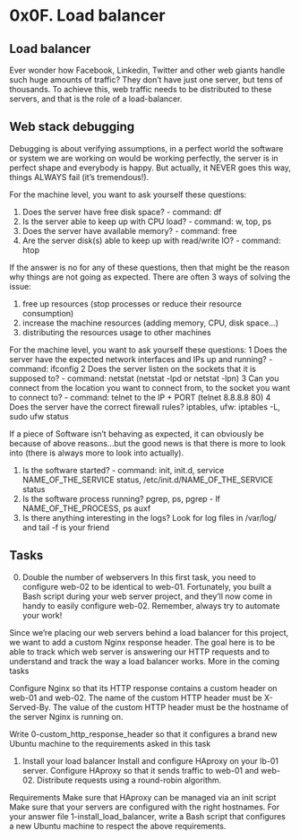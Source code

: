 # 0x0F. Load balancer
## Load balancer
Ever wonder how Facebook, Linkedin, Twitter and other web giants handle such huge amounts of traffic? They don’t have just one server, but tens of thousands. To achieve this, web traffic needs to be distributed to these servers, and that is the role of a load-balancer.

## Web stack debugging
Debugging is about verifying assumptions, in a perfect world the software or system we are working on would be working perfectly, the server is in perfect shape and everybody is happy. But actually, it NEVER goes this way, things ALWAYS fail (it’s tremendous!).

For the machine level, you want to ask yourself these questions:
1. Does the server have free disk space? - command: df
2. Is the server able to keep up with CPU load? - command: w, top, ps
3. Does the server have available memory? - command: free
4. Are the server disk(s) able to keep up with read/write IO? - command: htop

If the answer is no for any of these questions, then that might be the reason why things are not going as expected. There are often 3 ways of solving the issue:
1. free up resources (stop processes or reduce their resource consumption)
2. increase the machine resources (adding memory, CPU, disk space…)
3. distributing the resources usage to other machines

For the machine level, you want to ask yourself these questions:
1 Does the server have the expected network interfaces and IPs up and running? - command: ifconfig
2 Does the server listen on the sockets that it is supposed to? - command: netstat (netstat -lpd or netstat -lpn)
3 Can you connect from the location you want to connect from, to the socket you want to connect to? - command: telnet to the IP + PORT (telnet 8.8.8.8 80)
4 Does the server have the correct firewall rules? iptables, ufw: iptables -L, sudo ufw status

If a piece of Software isn’t behaving as expected, it can obviously be because of above reasons…but the good news is that there is more to look into (there is always more to look into actually).
1. Is the software started? - command: init, init.d, service NAME_OF_THE_SERVICE status, /etc/init.d/NAME_OF_THE_SERVICE status
2. Is the software process running? pgrep, ps, pgrep - lf NAME_OF_THE_PROCESS, ps auxf
3. Is there anything interesting in the logs? Look for log files in /var/log/ and tail -f is your friend

## Tasks
0. Double the number of webservers
In this first task, you need to configure web-02 to be identical to web-01. Fortunately, you built a Bash script during your web server project, and they’ll now come in handy to easily configure web-02. Remember, always try to automate your work!

Since we’re placing our web servers behind a load balancer for this project, we want to add a custom Nginx response header. The goal here is to be able to track which web server is answering our HTTP requests and to understand and track the way a load balancer works. More in the coming tasks

Configure Nginx so that its HTTP response contains a custom header on web-01 and web-02.
The name of the custom HTTP header must be X-Served-By. The value of the custom HTTP header must be the hostname of the server Nginx is running on.

Write 0-custom_http_response_header so that it configures a brand new Ubuntu machine to the requirements asked in this task


1. Install your load balancer
Install and configure HAproxy on your lb-01 server. Configure HAproxy so that it sends traffic to web-01 and web-02. Distribute requests using a round-robin algorithm. 


Requirements
Make sure that HAproxy can be managed via an init script
Make sure that your servers are configured with the right hostnames.
For your answer file 1-install_load_balancer, write a Bash script that configures a new Ubuntu machine to respect the above requirements.
